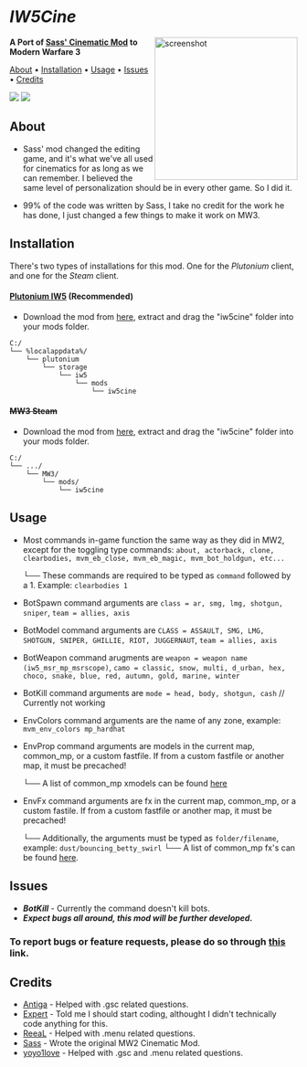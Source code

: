 # *IW5Cine*
<img src="" alt="screenshot" height="250px" align="right"/>

**A Port of [Sass' Cinematic Mod](https://github.com/sortileges/iw4cine) to Modern Warfare 3**

<p align="left">
  <a href="#about">About</a> •
  <a href="#installation">Installation</a> •
  <a href="#usage">Usage</a> •
  <a href="#issues">Issues</a> •
  <a href="#credits">Credits</a>
</p>

<div align="left">
<a href="https://github.com/datapIan/iw5cine/releases"><img src="https://img.shields.io/github/v/release/datapIan/iw5cine?label=Latest%20Release&style=flat-square"></a>
  <a href="https://github.com/datapIan/iw5cine/releases""><img src="https://img.shields.io/github/downloads/datapIan/iw5cine/total?style=flat-square"></a>

## About

 - Sass' mod changed the editing game, and it's what we've all used for cinematics for as long as we can remember. I believed the same level of personalization should be in every other game. So I did it.

 - 99% of the code was written by Sass, I take no credit for the work he has done, I just changed a few things to make it work on MW3.

## Installation

There's two types of installations for this mod. One for the *Plutonium* client, and one for the *Steam* client.

#### [Plutonium IW5](https://plutonium.pw) (Recommended)

* Download the mod from [here](https://github.com/datapIan/iw5cine/releases/latest), extract and drag the "iw5cine" folder into your mods folder.
```text
C:/
└── %localappdata%/
    └── plutonium
        └── storage
            └── iw5
                └── mods
                    └── iw5cine
```


#### ~~MW3 Steam~~

* Download the mod from [here](https://github.com/datapIan/iw5cine/releases/latest), extract and drag the "iw5cine" folder into your mods folder.
```text
C:/
└── .../
    └── MW3/
        └── mods/
            └── iw5cine
```

## Usage

* Most commands in-game function the same way as they did in MW2, except for the toggling type commands: `about, actorback, clone, clearbodies, mvm_eb_close, mvm_eb_magic, mvm_bot_holdgun, etc...`

  └── These commands are required to be typed as `command` followed by a 1. Example: `clearbodies 1`
* BotSpawn command arguments are `class = ar, smg, lmg, shotgun, sniper`, `team = allies, axis`
* BotModel command arguments are `CLASS = ASSAULT, SMG, LMG, SHOTGUN, SNIPER, GHILLIE, RIOT, JUGGERNAUT`, `team = allies, axis`
* BotWeapon command arugments are `weapon = weapon name (iw5_msr_mp_msrscope)`, `camo = classic, snow, multi, d_urban, hex, choco, snake, blue, red, autumn, gold, marine, winter`
* BotKill command arguments are `mode = head, body, shotgun, cash` // Currently not working
* EnvColors command arguments are the name of any zone, example: `mvm_env_colors mp_hardhat`
* EnvProp command arguments are models in the current map, common_mp, or a custom fastfile. If from a custom fastfile or another map, it must be precached!

  └── A list of common_mp xmodels can be found [here](https://pastebin.com/ssKspwD4)
* EnvFx command arguments are fx in the current map, common_mp, or a custom fastile. If from a custom fastfile or another map, it must be precached!
  
  └── Additionally, the arguments must be typed as `folder/filename`, example: `dust/bouncing_betty_swirl`
       └── A list of common_mp fx's can be found [here](https://pastebin.com/zeHWZNSC).

## Issues
* ***BotKill*** - Currently the command doesn't kill bots.
* ***Expect bugs all around, this mod will be further developed.***

### To report bugs or feature requests, please do so through [this](https://github.com/datapIan/iw5cine/issues) link.

## Credits

* [Antiga](https://github.com/mprust) - Helped with .gsc related questions.
* [Expert](https://github.com/soexperttt) - Told me I should start coding, althought I didn't technically code anything for this.
* [ReeaL](https://github.com/reaalx) - Helped with .menu related questions.
* [Sass](https://github.com/sortileges) - Wrote the original MW2 Cinematic Mod.
* [yoyo1love](https://github.com/yoyothebest) - Helped with .gsc and .menu related questions.
